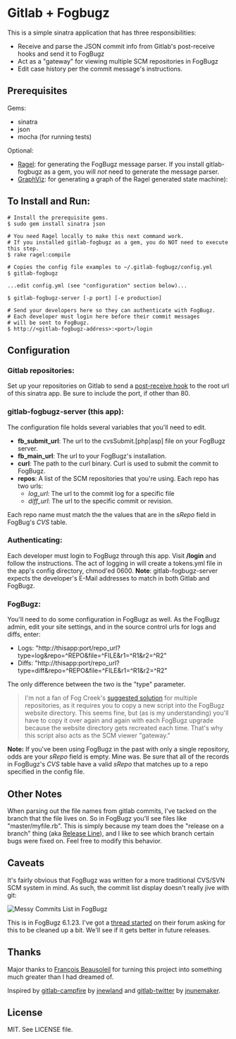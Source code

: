Gitlab + Fogbugz
===

This is a simple sinatra application that has three responsibilities:

* Receive and parse the JSON commit info from Gitlab's post-receive hooks and send it to FogBugz
* Act as a "gateway" for viewing multiple SCM repositories in FogBugz
* Edit case history per the commit message's instructions.

Prerequisites
---
Gems:

* sinatra
* json
* mocha (for running tests)

Optional:

* [Ragel](http://research.cs.queensu.ca/~thurston/ragel/): for generating the FogBugz message parser. If you install gitlab-fogbugz as a gem, you will *not* need to generate the message parser.
* [GraphViz](http://www.graphviz.org): for generating a graph of the Ragel generated state machine): 

To Install and Run:
---

    # Install the prerequisite gems.
    $ sudo gem install sinatra json
    
    # You need Ragel locally to make this next command work.
    # If you installed gitlab-fogbugz as a gem, you do NOT need to execute this step.
    $ rake ragel:compile 
    
    # Copies the config file examples to ~/.gitlab-fogbugz/config.yml
    $ gitlab-fogbugz
    
    ...edit config.yml (see "configuration" section below)...
    
    $ gitlab-fogbugz-server [-p port] [-e production]

    # Send your developers here so they can authenticate with FogBugz.
    # Each developer must login here before their commit messages
    # will be sent to FogBugz.
    $ http://<gitlab-fogbugz-address>:<port>/login
    
Configuration
---

### Gitlab repositories:
Set up your repositories on Gitlab to send a [post-receive hook](http://github.com/guides/post-receive-hooks) to the root url of this sinatra app. Be sure to include the port, if other than 80.

### gitlab-fogbugz-server (this app):
The configuration file holds several variables that you'll need to edit.

* **fb\_submit\_url**: The url to the cvsSubmit.[php|asp] file on your FogBugz server.
* **fb\_main\_url**: The url to your FogBugz's installation.
* **curl**: The path to the curl binary. Curl is used to submit the commit to FogBugz.
* **repos**: A list of the SCM repositories that you're using.  Each repo has two urls:
  * *log_url*: The url to the commit log for a specific file 
  * *diff_url*: The url to the specific commit or revision.

Each repo name must match the the values that are in the *sRepo* field in FogBug's *CVS* table.

### Authenticating:
Each developer must login to FogBugz through this app.  Visit **/login** and follow the instructions.  The act of logging in will create a tokens.yml file in the app's config directory, chmod'ed 0600.  **Note**: gitlab-fogbugz-server expects the developer's E-Mail addresses to match in both Gitlab and FogBugz.

### FogBugz:  
You'll need to do some configuration in FogBugz as well.  As the FogBugz admin, edit your site settings, and in the source control urls for logs and diffs, enter:

* Logs: "http://thisapp:port/repo_url?type=log&repo=^REPO&file=^FILE&r1=^R1&r2=^R2" 
* Diffs: "http://thisapp:port/repo_url?type=diff&repo=^REPO&file=^FILE&r1=^R1&r2=^R2"

The only difference between the two is the "type" parameter.

> I'm not a fan of Fog Creek's [suggested solution](http://www.fogcreek.com/FogBugz/KB/howto/MultipleRepositories-Mult.html) for multiple repositories, as it requires you to copy a new script into the FogBugz website directory. This seems fine, but (as is my understanding) you'll have to copy it over again and again with each FogBugz upgrade because the website directory gets recreated each time. That's why this script also acts as the SCM viewer "gateway."

**Note:** If you've been using FogBugz in the past with only a single repository, odds are your *sRepo* field is empty. Mine was. Be sure that all of the records in FogBugz's *CVS* table have a valid *sRepo* that matches up to a repo specified in the config file.

Other Notes
---
When parsing out the file names from gitlab commits, I've tacked on the branch that the file lives on.  So in FogBugz you'll see files like "master/myfile.rb".  This is simply because my team does the "release on a branch" thing (aka [Release Line](http://www.scmpatterns.com/book/pattern-summary.html)), and I like to see which branch certain bugs were fixed on.  Feel free to modify this behavior.

Caveats
---
It's fairly obvious that FogBugz was written for a more traditional CVS/SVN SCM system in mind. As such, the commit list display doesn't really jive with git:

![Messy Commits List in FogBugz](http://img.skitch.com/20080424-kb6kujbfd224436pqgnhgj33sk.jpg)

This is in FogBugz 6.1.23.  I've got a [thread started](http://support.fogcreek.com/default.asp?fogbugz.4.24526.0) on their forum asking for this to be cleaned up a bit. We'll see if it gets better in future releases.

Thanks
---
Major thanks to [François Beausoleil](http://github.com/francois) for turning this project into something much greater than I had dreamed of.

Inspired by [gitlab-campfire](http://github.com/jnewland/gitlab-campfire) by [jnewland](http://github.com/jnewland) and
[gitlab-twitter](http://github.com/jnunemaker/gitlab-twitter) by [jnunemaker](http://github.com/jnunemaker). 

License
---
MIT.  See LICENSE file.
